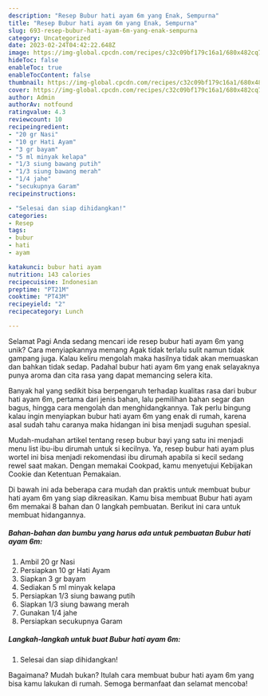 ```yaml
---
description: "Resep Bubur hati ayam 6m yang Enak, Sempurna"
title: "Resep Bubur hati ayam 6m yang Enak, Sempurna"
slug: 693-resep-bubur-hati-ayam-6m-yang-enak-sempurna
category: Uncategorized
date: 2023-02-24T04:42:22.648Z
image: https://img-global.cpcdn.com/recipes/c32c09bf179c16a1/680x482cq70/bubur-hati-ayam-6m-foto-resep-utama.jpg
hideToc: false
enableToc: true
enableTocContent: false
thumbnail: https://img-global.cpcdn.com/recipes/c32c09bf179c16a1/680x482cq70/bubur-hati-ayam-6m-foto-resep-utama.jpg
cover: https://img-global.cpcdn.com/recipes/c32c09bf179c16a1/680x482cq70/bubur-hati-ayam-6m-foto-resep-utama.jpg
author: Admin
authorAv: notfound
ratingvalue: 4.3
reviewcount: 10
recipeingredient:
- "20 gr Nasi"
- "10 gr Hati Ayam"
- "3 gr bayam"
- "5 ml minyak kelapa"
- "1/3 siung bawang putih"
- "1/3 siung bawang merah"
- "1/4 jahe"
- "secukupnya Garam"
recipeinstructions:

- "Selesai dan siap dihidangkan!"
categories:
- Resep
tags:
- bubur
- hati
- ayam

katakunci: bubur hati ayam 
nutrition: 143 calories
recipecuisine: Indonesian
preptime: "PT21M"
cooktime: "PT43M"
recipeyield: "2"
recipecategory: Lunch

---
```



Selamat Pagi Anda sedang mencari ide resep bubur hati ayam 6m yang unik? Cara menyiapkannya memang Agak tidak terlalu sulit namun tidak gampang juga. Kalau keliru mengolah maka hasilnya tidak akan memuaskan dan bahkan tidak sedap. Padahal bubur hati ayam 6m yang enak selayaknya punya aroma dan cita rasa yang dapat memancing selera kita.


Banyak hal yang sedikit bisa berpengaruh terhadap kualitas rasa dari bubur hati ayam 6m, pertama dari jenis bahan, lalu pemilihan bahan segar dan bagus, hingga cara mengolah dan menghidangkannya. Tak perlu bingung kalau ingin menyiapkan bubur hati ayam 6m yang enak di rumah, karena asal sudah tahu caranya maka hidangan ini bisa menjadi suguhan spesial.

Mudah-mudahan artikel tentang resep bubur bayi yang satu ini menjadi menu list ibu-ibu dirumah untuk si kecilnya. Ya, resep bubur hati ayam plus wortel ini bisa menjadi rekomendasi ibu dirumah apabila si kecil sedang rewel saat makan. Dengan memakai Cookpad, kamu menyetujui Kebijakan Cookie dan Ketentuan Pemakaian.


Di bawah ini ada beberapa cara mudah dan praktis untuk membuat bubur hati ayam 6m yang siap dikreasikan. Kamu bisa membuat Bubur hati ayam 6m memakai 8 bahan dan 0 langkah pembuatan. Berikut ini cara untuk membuat hidangannya.

<!--inarticleads1-->

##### Bahan-bahan dan bumbu yang harus ada untuk pembuatan Bubur hati ayam 6m:

1. Ambil 20 gr Nasi
1. Persiapkan 10 gr Hati Ayam
1. Siapkan 3 gr bayam
1. Sediakan 5 ml minyak kelapa
1. Persiapkan 1/3 siung bawang putih
1. Siapkan 1/3 siung bawang merah
1. Gunakan 1/4 jahe
1. Persiapkan secukupnya Garam




<!--inarticleads2-->

##### Langkah-langkah untuk buat Bubur hati ayam 6m:


1. Selesai dan siap dihidangkan!



Bagaimana? Mudah bukan? Itulah cara membuat bubur hati ayam 6m yang bisa kamu lakukan di rumah. Semoga bermanfaat dan selamat mencoba!
